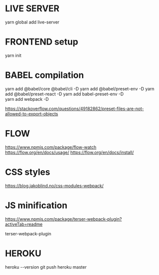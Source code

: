 # LIVE SERVER

yarn global  add live-server

# FRONTEND setup

yarn init

# BABEL compilation

yarn add @babel/core @babel/cli -D 
yarn add @babel/preset-env -D
yarn add @babel/preset-react -D
yarn add babel-preset-env -D  
yarn add webpack -D


https://stackoverflow.com/questions/49182862/preset-files-are-not-allowed-to-export-objects



# FLOW

https://www.npmjs.com/package/flow-watch
https://flow.org/en/docs/usage/
https://flow.org/en/docs/install/


# CSS styles

https://blog.jakoblind.no/css-modules-webpack/


# JS minification

https://www.npmjs.com/package/terser-webpack-plugin?activeTab=readme


terser-webpack-plugin



# HEROKU

heroku --version
git push heroku master